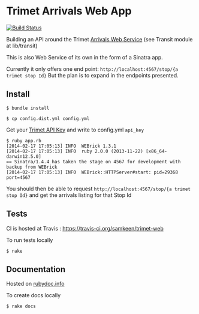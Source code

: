 # Trimet Arrivals Web App

[![Build Status](https://travis-ci.org/samkeen/trimet-web.png?branch=master)](https://travis-ci.org/samkeen/trimet-web)

Building an API around the Trimet [Arrivals Web Service](http://developer.trimet.org/ws_docs/arrivals_ws.shtml)
(see Transit module at lib/transit)

This is also Web Service of its own in the form of a Sinatra app.

Currently it only offers one end point: `http://localhost:4567/stop/{a trimet stop Id}`
But the plan is to expand in the endpoints presented.

## Install

```
$ bundle install

$ cp config.dist.yml config.yml
```

Get your [Trimet API Key](http://developer.trimet.org/registration/) and write to config.yml `api_key`

```
$ ruby app.rb
[2014-02-17 17:05:13] INFO  WEBrick 1.3.1
[2014-02-17 17:05:13] INFO  ruby 2.0.0 (2013-11-22) [x86_64-darwin12.5.0]
== Sinatra/1.4.4 has taken the stage on 4567 for development with backup from WEBrick
[2014-02-17 17:05:13] INFO  WEBrick::HTTPServer#start: pid=29368 port=4567
```

You should then be able to request `http://localhost:4567/stop/{a trimet stop Id}` and get the arrivals listing
for that Stop Id

## Tests

CI is hosted at Travis : https://travis-ci.org/samkeen/trimet-web

To run tests locally

```
$ rake
```

## Documentation

Hosted on [rubydoc.info](http://rubydoc.info/github/samkeen/trimet-web/)

To create docs locally

```
$ rake docs
```

